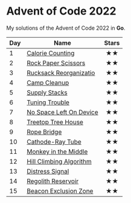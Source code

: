 # Advent of Code 2022

My solutions of the Advent of Code 2022 in **Go**.


| Day | Name                                  | Stars |
| --- | ------------------------------------- | :---: |
| 1   | [ Calorie Counting           ](day01) | ★★   |
| 2   | [ Rock Paper Scissors        ](day02) | ★★   |
| 3   | [ Rucksack Reorganizatio     ](day03) | ★★   |
| 4   | [ Camp Cleanup               ](day04) | ★★   |
| 5   | [ Supply Stacks              ](day05) | ★★   |
| 6   | [ Tuning Trouble             ](day06) | ★★   |
| 7   | [ No Space Left On Device    ](day07) | ★★   |
| 8   | [ Treetop Tree House         ](day08) | ★★   |
| 9   | [ Rope Bridge                ](day09) | ★★   |
| 10  | [ Cathode-Ray Tube           ](day10) | ★★   |
| 11  | [ Monkey in the Middle       ](day11) | ★★   |
| 12  | [ Hill Climbing Algorithm    ](day12) | ★★   |
| 13  | [ Distress Signal            ](day13) | ★★   |
| 14  | [ Regolith Reservoir         ](day14) | ★★   |
| 15  | [ Beacon Exclusion Zone      ](day15) | ★★   |



